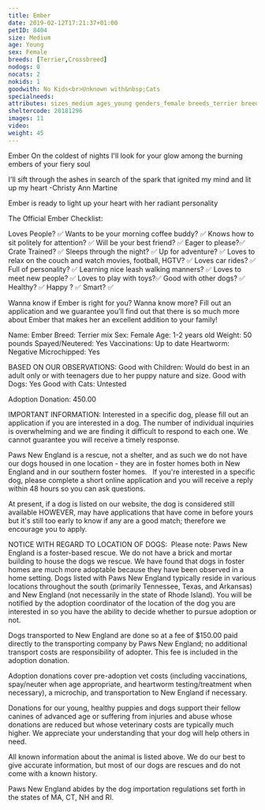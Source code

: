 ```yaml
---
title: Ember
date: 2019-02-12T17:21:37+01:00
petID: 8404
size: Medium
age: Young
sex: Female
breeds: [Terrier,Crossbreed]
nodogs: 0
nocats: 2
nokids: 1
goodwith: No Kids<br>Unknown with&nbsp;Cats
specialneeds: 
attributes: sizes_medium ages_young genders_female breeds_terrier breeds_crossbreed options_no-kids
sheltercode: 20181296
images: 11
video: 
weight: 45
---
```


Ember
On the coldest of nights
I'll look for your glow
among the burning embers
of your fiery soul

I'll sift through the ashes
in search of the spark
that ignited my mind
and lit up my heart
-Christy Ann Martine

Ember is ready to light up your heart with her radiant personality



The Official Ember Checklist:

Loves People? &#9989;
Wants to be your morning coffee buddy? &#9989;
Knows how to sit politely for attention? &#9989;
Will be your best friend? &#9989;
Eager to please?&#9989;
Crate Trained? &#9989;
Sleeps through the night? &#9989;
Up for adventure? &#9989;
Loves to relax on the couch and watch movies, football, HGTV? &#9989;
Loves car rides? &#9989;
Full of personality? &#9989;
Learning nice leash walking manners? &#9989;
Loves to meet new people? &#9989;
Loves to play with toys?&#9989;
Good with other dogs? &#9989;
Healthy? &#9989;
Happy ? &#9989;
Smart? &#9989;

Wanna know if Ember is right for you? Wanna know more?  Fill out an application and we guarantee you&#8217;ll find out that there is so much more about Ember that makes her an excellent addition to your family!



Name: Ember
Breed: Terrier mix
Sex: Female
Age: 1-2 years old 
Weight: 50 pounds
Spayed/Neutered: Yes
Vaccinations: Up to date
Heartworm: Negative 
Microchipped: Yes

BASED ON OUR OBSERVATIONS: 
Good with Children: Would do best in an adult only or with teenagers due to her puppy nature and size. 
Good with Dogs: Yes
Good with Cats: Untested


Adoption Donation: 450.00



IMPORTANT INFORMATION:
Interested in a specific dog, please fill out an application if you are interested in a dog. The number of individual inquiries is overwhelming and we are finding it difficult to respond to each one. We cannot guarantee you will receive a timely response.

Paws New England is a rescue, not a shelter, and as such we do not have our dogs housed in one location - they are in foster homes both in New England and in our southern foster homes. &#160; If you're interested in a specific dog, please complete a short online application and you will receive a reply within 48 hours so you can ask questions.

At present, if a dog is listed on our website, the dog is considered still available HOWEVER, may have applications that have come in before yours but it's still too early to know if any are a good match; therefore we encourage you to apply.


NOTICE WITH REGARD TO LOCATION OF DOGS: &#160;Please note: Paws New England is a foster-based rescue. We do not have a brick and mortar building to house the dogs we rescue. We have found that dogs in foster homes are much more adoptable because they have been observed in a home setting. Dogs listed with Paws New England typically reside in various locations throughout the south (primarily Tennessee, Texas, and Arkansas) and New England (not necessarily in the state of Rhode Island). You will be notified by the adoption coordinator of the location of the dog you are interested in so you have the ability to decide whether to pursue adoption or not.

Dogs transported to New England are done so at a fee of $150.00 paid directly to the transporting company by Paws New England; no additional transport costs are responsibility of adopter. This fee is included in the adoption donation.

Adoption donations cover pre-adoption vet costs (including vaccinations, spay/neuter when age appropriate, and heartworm testing/treatment when necessary), a microchip, and transportation to New England if necessary.

Donations for our young, healthy puppies and dogs support their fellow canines of advanced age or suffering from injuries and abuse whose donations are reduced but whose veterinary costs are typically much higher. We appreciate your understanding that your dog will help others in need.

All known information about the animal is listed above. We do our best to give accurate information, but most of our dogs are rescues and do not come with a known history.

Paws New England abides by the dog importation regulations set forth in the states of MA, CT, NH and RI.